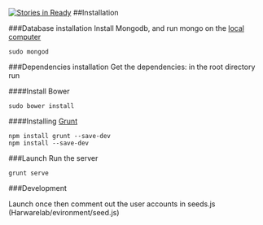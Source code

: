 [![Stories in Ready](https://badge.waffle.io/wearhacks/HardwareLab.png?label=ready&title=Ready)](https://waffle.io/wearhacks/HardwareLab)
##Installation


###Database installation
Install Mongodb, and run mongo on the [local computer](http://docs.mongodb.org/manual/tutorial/install-mongodb-on-os-x/)

```sudo mongod```

###Dependencies installation
Get the dependencies: in the root directory run

####Install Bower
```
sudo bower install
```

####Installing [Grunt](http://gruntjs.com/getting-started)
```
npm install grunt --save-dev
npm install --save-dev
```

###Launch
Run the server

```
grunt serve
```

###Development 

Launch once then comment out the user accounts in seeds.js (Harwarelab/evironment/seed.js)
